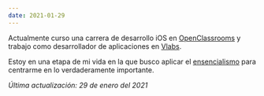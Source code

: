 ```yaml
---
date: 2021-01-29
---
```


Actualmente curso una carrera de desarrollo iOS en [OpenClassrooms](https://openclassrooms.com) y trabajo como desarrollador de aplicaciones en [Vlabs](https://v-labs.fr).

Estoy en una etapa de mi vida en la que busco aplicar el [ensencialismo](https://gregmckeown.com/book/) para centrarme en lo verdaderamente importante.

_Última actualización: 29 de enero del 2021_